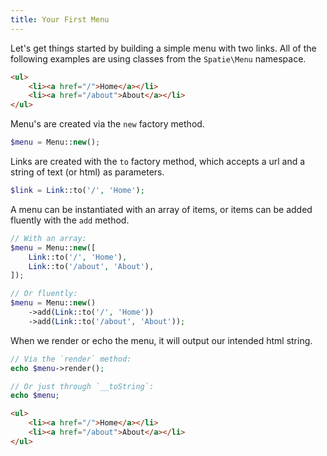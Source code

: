 ```yaml
---
title: Your First Menu
---
```


Let's get things started by building a simple menu with two links. All of the following examples are using classes from the `Spatie\Menu` namespace.

```html
<ul>
    <li><a href="/">Home</a></li>
    <li><a href="/about">About</a></li>
</ul>
```

Menu's are created via the `new` factory method.

```php
$menu = Menu::new();
```

Links are created with the `to` factory method, which accepts a url and a string of text (or html) as parameters.

```php
$link = Link::to('/', 'Home');
```

A menu can be instantiated with an array of items, or items can be added fluently with the `add` method.

```php
// With an array:
$menu = Menu::new([
    Link::to('/', 'Home'),
    Link::to('/about', 'About'),
]);

// Or fluently:
$menu = Menu::new()
    ->add(Link::to('/', 'Home'))
    ->add(Link::to('/about', 'About'));
```

When we render or echo the menu, it will output our intended html string.

```php
// Via the `render` method:
echo $menu->render();

// Or just through `__toString`:
echo $menu;
```

```html
<ul>
    <li><a href="/">Home</a></li>
    <li><a href="/about">About</a></li>
</ul>
```
